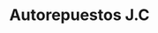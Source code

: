 ---
title: "Autorepuestos J.C"
url: /barrios-unidos/autorepuestos-j-c/
shop: piezas de automóviles
---